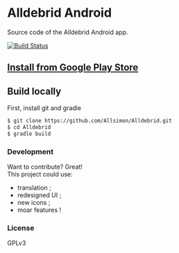 # Alldebrid Android
Source code of the Alldebrid Android app.

[![Build Status](https://travis-ci.org/Allsimon/Alldebrid.svg?branch=master)](https://travis-ci.org/Allsimon/Alldebrid)


## [Install from Google Play Store](https://play.google.com/store/apps/details?id=com.emabot.alldebrid)

## Build locally
First, install git and gradle
```bash
$ git clone https://github.com/Allsimon/Alldebrid.git
$ cd Alldebrid
$ gradle build
```

### Development
Want to contribute? Great!   
This project could use:
 * translation ;
 * redesigned UI ;
 * new icons ;
 * moar features !

### License
GPLv3
